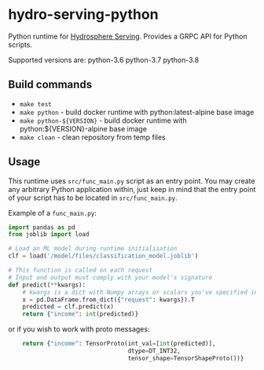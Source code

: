 # hydro-serving-python
Python runtime for [Hydrosphere Serving](https://github.com/Hydrospheredata/hydro-serving).
Provides a GRPC API for Python scripts.

Supported versions are: python-3.6 python-3.7 python-3.8 

## Build commands
- `make test`
- `make python` - build docker runtime with python:latest-alpine base image
- `make python-${VERSION}` - build docker runtime with python:${VERSION}-alpine base image
- `make clean` - clean repository from temp files

## Usage

This runtime uses `src/func_main.py` script as an entry point.
You may create any arbitrary Python application within,
just keep in mind that the entry point of your script has to be located in
   `src/func_main.py`.
 

Example of a `func_main.py`:

```python
import pandas as pd
from joblib import load

# Load an ML model during runtime initialisation
clf = load('/model/files/classification_model.joblib')

# This function is called on each request
# Input and output must comply with your model's signature 
def predict(**kwargs):
    # kwargs is a dict with Numpy arrays or scalars you've specified in a signature
    x = pd.DataFrame.from_dict({"request": kwargs}).T
    predicted = clf.predict(x)
    return {"income": int(predicted)}
```

or if you wish to work with proto messages:
```python
    return {"income": TensorProto(int_val=[int(predicted)],
                                  dtype=DT_INT32,
                                  tensor_shape=TensorShapeProto())}
```
